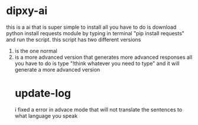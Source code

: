 # dipxy-ai
this is a ai that is super simple to install all you have to do is download python install requests module by typing in terminal "pip install requests" and run the script.
this script has two different versions 
1. is the one normal
2. is a more advanced version that generates more advanced responses all you have to do is type "!think whatever you need to type" and it will generate a more advanced version
   # update-log
   i fixed a error in advace mode that will not translate the sentences to what language you speak

